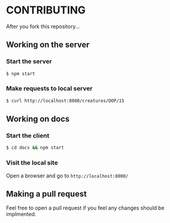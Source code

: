 # CONTRIBUTING

After you fork this repository...

## Working on the server

### Start the server

```sh
$ npm start
```

### Make requests to local server

```sh
$ curl http://localhost:8080/creatures/DOP/15
```

## Working on docs

### Start the client

```sh
$ cd docs && npm start
```

### Visit the local site

Open a browser and go to ```http://localhost:8000/```

## Making a pull request

Feel free to open a pull request if you feel any changes should be implmented.
